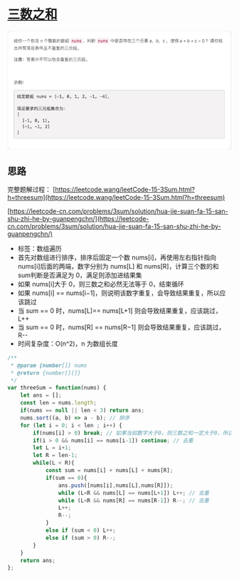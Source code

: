 # [三数之和]()

![threeSum](./imgs/threeSum.png)

## 思路

完整题解过程：
[https://leetcode.wang/leetCode-15-3Sum.html?h=threesum](https://leetcode.wang/leetCode-15-3Sum.html?h=threesum)

[https://leetcode-cn.com/problems/3sum/solution/hua-jie-suan-fa-15-san-shu-zhi-he-by-guanpengchn/](https://leetcode-cn.com/problems/3sum/solution/hua-jie-suan-fa-15-san-shu-zhi-he-by-guanpengchn/)

* 标签：数组遍历
* 首先对数组进行排序，排序后固定一个数 nums[i]，再使用左右指针指向 nums[i]后面的两端，数字分别为 nums[L] 和 nums[R]，计算三个数的和 sum判断是否满足为 0，满足则添加进结果集
* 如果 nums[i]大于 0，则三数之和必然无法等于 0，结束循环
* 如果 nums[i] == nums[i−1]，则说明该数字重复，会导致结果重复，所以应该跳过
* 当 sum == 0 时，nums[L]== nums[L+1] 则会导致结果重复，应该跳过，L++
* 当 sum == 0 时，nums[R] == nums[R−1] 则会导致结果重复，应该跳过，R--
* 时间复杂度：O(n^2)，n 为数组长度



```js
/**
 * @param {number[]} nums
 * @return {number[][]}
 */
var threeSum = function(nums) {
    let ans = [];
    const len = nums.length;
    if(nums == null || len < 3) return ans;
    nums.sort((a, b) => a - b); // 排序
    for (let i = 0; i < len ; i++) {
        if(nums[i] > 0) break; // 如果当前数字大于0，则三数之和一定大于0，所以结束循环
        if(i > 0 && nums[i] == nums[i-1]) continue; // 去重
        let L = i+1;
        let R = len-1;
        while(L < R){
            const sum = nums[i] + nums[L] + nums[R];
            if(sum == 0){
                ans.push([nums[i],nums[L],nums[R]]);
                while (L<R && nums[L] == nums[L+1]) L++; // 去重
                while (L<R && nums[R] == nums[R-1]) R--; // 去重
                L++;
                R--;
            }
            else if (sum < 0) L++;
            else if (sum > 0) R--;
        }
    }        
    return ans;
};

```